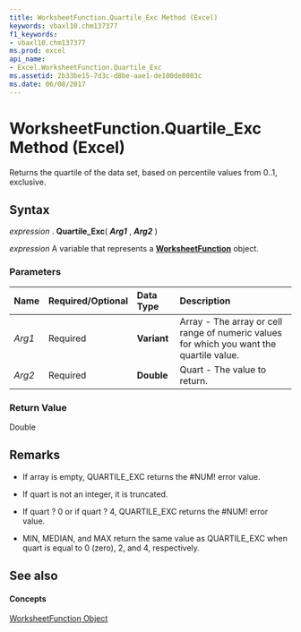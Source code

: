 ```yaml
---
title: WorksheetFunction.Quartile_Exc Method (Excel)
keywords: vbaxl10.chm137377
f1_keywords:
- vbaxl10.chm137377
ms.prod: excel
api_name:
- Excel.WorksheetFunction.Quartile_Exc
ms.assetid: 2b33be15-7d3c-d8be-aae1-de100de8083c
ms.date: 06/08/2017
---
```



# WorksheetFunction.Quartile_Exc Method (Excel)

Returns the quartile of the data set, based on percentile values from 0..1, exclusive.


## Syntax

 _expression_ . **Quartile_Exc**( **_Arg1_** , **_Arg2_** )

 _expression_ A variable that represents a **[WorksheetFunction](Excel.WorksheetFunction.md)** object.


### Parameters



|**Name**|**Required/Optional**|**Data Type**|**Description**|
|:-----|:-----|:-----|:-----|
| _Arg1_|Required| **Variant**|Array - The array or cell range of numeric values for which you want the quartile value.|
| _Arg2_|Required| **Double**|Quart - The value to return.|

### Return Value

Double


## Remarks




- If array is empty, QUARTILE_EXC returns the #NUM! error value.
    
- If quart is not an integer, it is truncated. 
    
- If quart ? 0 or if quart ? 4, QUARTILE_EXC returns the #NUM! error value.
    
- MIN, MEDIAN, and MAX return the same value as QUARTILE_EXC when quart is equal to 0 (zero), 2, and 4, respectively.
    



## See also


#### Concepts


[WorksheetFunction Object](Excel.WorksheetFunction.md)

